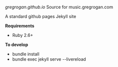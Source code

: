 *gregrogan.github.io*
Source for music.gregrogan.com

A standard github pages Jekyll site

**Requirements**
- Ruby 2.6+

**To develop**
- bundle install
- bundle exec jekyll serve --livereload
